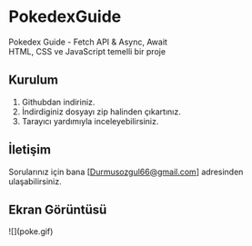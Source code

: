 # PokedexGuide

Pokedex Guide - Fetch API & Async, Await <br>
HTML, CSS ve JavaScript temelli bir proje
## Kurulum

1. Githubdan indiriniz.
2. İndirdiginiz dosyayı zip halinden çıkartınız.
3. Tarayıcı yardımıyla inceleyebilirsiniz.

## İletişim

Sorularınız için bana [Durmusozgul66@gmail.com] adresinden ulaşabilirsiniz.


<h2> Ekran Görüntüsü </h2>
![](poke.gif)








